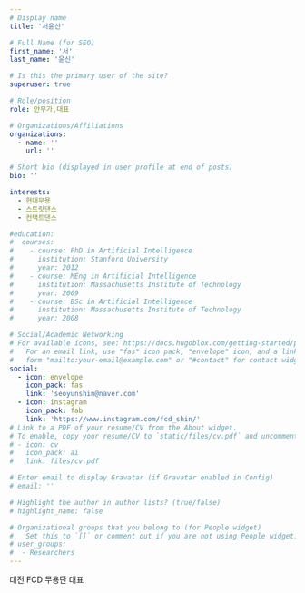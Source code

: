 ```yaml
---
# Display name
title: '서윤신'

# Full Name (for SEO)
first_name: '서'
last_name: '윤신'

# Is this the primary user of the site?
superuser: true

# Role/position
role: 안무가,대표

# Organizations/Affiliations
organizations:
  - name: ''
    url: ''

# Short bio (displayed in user profile at end of posts)
bio: ''

interests:
  - 현대무용
  - 스트릿댄스
  - 컨택트댄스

#education:
#  courses:
#    - course: PhD in Artificial Intelligence
#      institution: Stanford University
#      year: 2012
#    - course: MEng in Artificial Intelligence
#      institution: Massachusetts Institute of Technology
#      year: 2009
#    - course: BSc in Artificial Intelligence
#      institution: Massachusetts Institute of Technology
#      year: 2008

# Social/Academic Networking
# For available icons, see: https://docs.hugoblox.com/getting-started/page-builder/#icons
#   For an email link, use "fas" icon pack, "envelope" icon, and a link in the
#   form "mailto:your-email@example.com" or "#contact" for contact widget.
social:
  - icon: envelope
    icon_pack: fas
    link: 'seoyunshin@naver.com'
  - icon: instagram
    icon_pack: fab
    link: 'https://www.instagram.com/fcd_shin/'
# Link to a PDF of your resume/CV from the About widget.
# To enable, copy your resume/CV to `static/files/cv.pdf` and uncomment the lines below.
# - icon: cv
#   icon_pack: ai
#   link: files/cv.pdf

# Enter email to display Gravatar (if Gravatar enabled in Config)
# email: ''

# Highlight the author in author lists? (true/false)
# highlight_name: false

# Organizational groups that you belong to (for People widget)
#   Set this to `[]` or comment out if you are not using People widget.
# user_groups:
#  - Researchers
---
```


대전 FCD 무용단 대표
